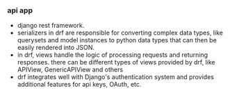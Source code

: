 ### api app
- django rest framework.
- serializers in drf are responsible for converting complex data types, like querysets and model
instances to python data types that can then be easily rendered into JSON.
- in drf, views handle the logic of processing requests and returning responses. 
there can be different types of views provided by drf, like APIView, GenericAPIView and others
- drf integrates well with Django's authentication system and provides additional features for api keys, OAuth, etc.